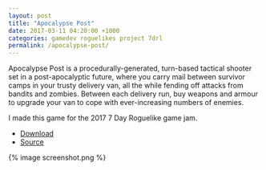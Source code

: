 ```yaml
---
layout: post
title: "Apocalypse Post"
date: 2017-03-11 04:20:00 +1000
categories: gamedev roguelikes project 7drl
permalink: /apocalypse-post/
---
```


Apocalypse Post is a procedurally-generated, turn-based tactical shooter set in a post-apocalyptic future, where you carry mail between survivor camps in your trusty delivery van, all the while fending off attacks from bandits and zombies. Between each delivery run, buy weapons and armour to upgrade your van to cope with ever-increasing numbers of enemies.

I made this game for the 2017 7 Day Roguelike game jam.

 - [Download](https://gridbugs.itch.io/apocalypse-post)
 - [Source](https://github.com/stevebob/apocalypse-post)

{% image screenshot.png %}
